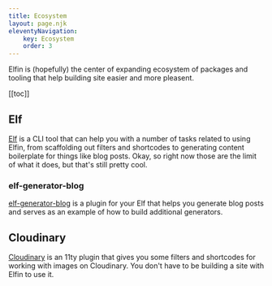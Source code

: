 ```yaml
---
title: Ecosystem
layout: page.njk
eleventyNavigation:
    key: Ecosystem
    order: 3
---
```


Elfin is (hopefully) the center of expanding ecosystem of packages and tooling that help building site easier and more pleasent.

[[toc]]

## Elf

[Elf](https://github.com/11in/elf) is a CLI tool that can help you with a number of tasks related to using Elfin, from scaffolding out filters and shortcodes to generating content boilerplate for things like blog posts.
Okay, so right now those are the limit of what it does, but that's still pretty cool.

### elf-generator-blog

[elf-generator-blog](https://github.com/11in/elf-generator-blog) is a plugin for your Elf that helps you generate blog posts and serves as an example of how to build additional generators.

## Cloudinary

[Cloudinary](https://github.com/11in/cloudinary) is an 11ty plugin that gives you some filters and shortcodes for working with images on Cloudinary.
You don't have to be building a site with Elfin to use it.